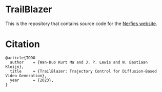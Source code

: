 # TrailBlazer

This is the repository that contains source code for the [Nerfies website](https://nerfies.github.io).

# Citation

```
@article{TODO
  author    = {Wan-Duo Kurt Ma and J. P. Lewis and W. Bastiaan Kleijn},
  title     = {TrailBlazer: Trajectory Control for Diffusion-Based Video Generation},
  year      = {2023},
}
```
